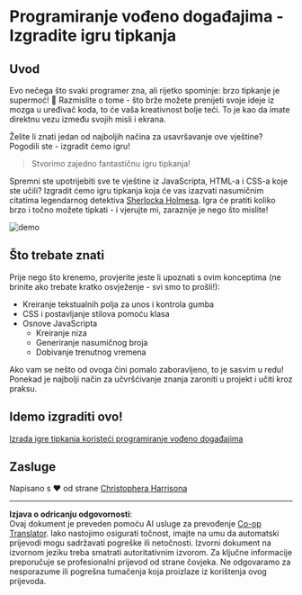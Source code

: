 <!--
CO_OP_TRANSLATOR_METADATA:
{
  "original_hash": "5adea7059676fcdb1b546ccd54c956c2",
  "translation_date": "2025-10-25T00:09:25+00:00",
  "source_file": "4-typing-game/README.md",
  "language_code": "hr"
}
-->
# Programiranje vođeno događajima - Izgradite igru tipkanja

## Uvod

Evo nečega što svaki programer zna, ali rijetko spominje: brzo tipkanje je supermoć! 🚀 Razmislite o tome - što brže možete prenijeti svoje ideje iz mozga u uređivač koda, to će vaša kreativnost bolje teći. To je kao da imate direktnu vezu između svojih misli i ekrana.

Želite li znati jedan od najboljih načina za usavršavanje ove vještine? Pogodili ste - izgradit ćemo igru!

> Stvorimo zajedno fantastičnu igru tipkanja!

Spremni ste upotrijebiti sve te vještine iz JavaScripta, HTML-a i CSS-a koje ste učili? Izgradit ćemo igru tipkanja koja će vas izazvati nasumičnim citatima legendarnog detektiva [Sherlocka Holmesa](https://en.wikipedia.org/wiki/Sherlock_Holmes). Igra će pratiti koliko brzo i točno možete tipkati - i vjerujte mi, zaraznije je nego što mislite!

![demo](../../../4-typing-game/images/demo.gif)

## Što trebate znati

Prije nego što krenemo, provjerite jeste li upoznati s ovim konceptima (ne brinite ako trebate kratko osvježenje - svi smo to prošli!):

- Kreiranje tekstualnih polja za unos i kontrola gumba
- CSS i postavljanje stilova pomoću klasa  
- Osnove JavaScripta
  - Kreiranje niza
  - Generiranje nasumičnog broja
  - Dobivanje trenutnog vremena

Ako vam se nešto od ovoga čini pomalo zaboravljeno, to je sasvim u redu! Ponekad je najbolji način za učvršćivanje znanja zaroniti u projekt i učiti kroz praksu.

## Idemo izgraditi ovo!

[Izrada igre tipkanja koristeći programiranje vođeno događajima](./typing-game/README.md)

## Zasluge

Napisano s ♥️ od strane [Christophera Harrisona](http://www.twitter.com/geektrainer)

---

**Izjava o odricanju odgovornosti**:  
Ovaj dokument je preveden pomoću AI usluge za prevođenje [Co-op Translator](https://github.com/Azure/co-op-translator). Iako nastojimo osigurati točnost, imajte na umu da automatski prijevodi mogu sadržavati pogreške ili netočnosti. Izvorni dokument na izvornom jeziku treba smatrati autoritativnim izvorom. Za ključne informacije preporučuje se profesionalni prijevod od strane čovjeka. Ne odgovaramo za nesporazume ili pogrešna tumačenja koja proizlaze iz korištenja ovog prijevoda.